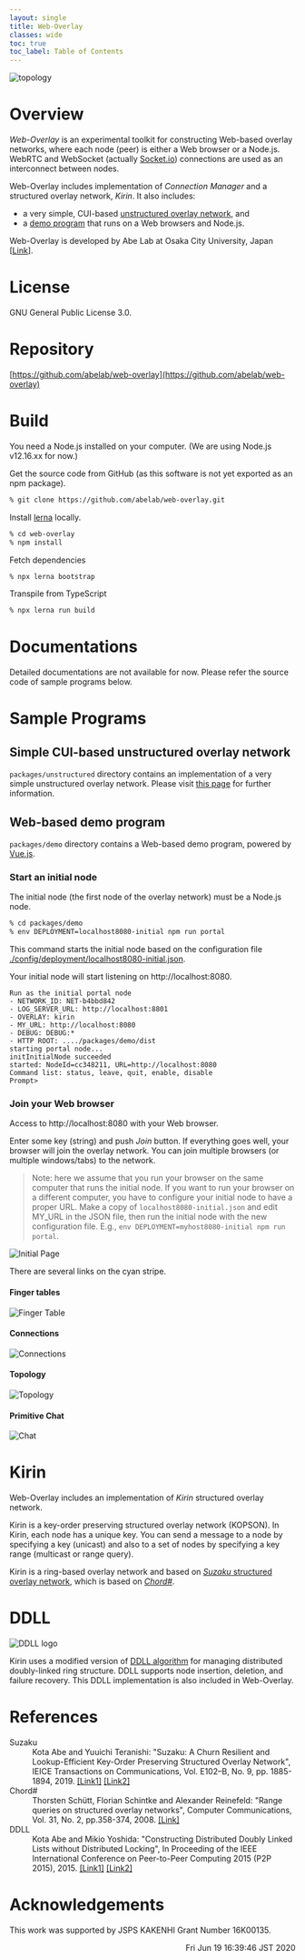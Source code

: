 ```yaml
---
layout: single
title: Web-Overlay
classes: wide
toc: true
toc_label: Table of Contents
---
```


![topology](images/topo.png)

# Overview

*Web-Overlay* is an experimental toolkit for constructing Web-based
overlay networks, where each node (peer) is either a Web browser or a
Node.js.  WebRTC and WebSocket (actually
[Socket.io](https://socket.io/)) connections are used as an
interconnect between nodes.

Web-Overlay includes implementation of *Connection Manager* and a
structured overlay network, *Kirin*.  It also includes:

- a very simple, CUI-based [unstructured overlay network](#sample-program), and
- a [demo program](#play-with-demo) that runs on a Web browsers and Node.js.

Web-Overlay is developed by Abe Lab at Osaka City University, Japan
[[Link](https://www.media.osaka-cu.ac.jp/~k-abe/)].

# License
GNU General Public License 3.0.

# Repository
[https://github.com/abelab/web-overlay](https://github.com/abelab/web-overlay)

# Build
You need a Node.js installed on your computer.  (We are using Node.js
v12.16.xx for now.)

Get the source code from GitHub (as this software is not yet exported
as an npm package).

```bash
% git clone https://github.com/abelab/web-overlay.git
```

Install [lerna](https://lerna.js.org/) locally.
```bash
% cd web-overlay
% npm install
```

Fetch dependencies
```bash
% npx lerna bootstrap
```

Transpile from TypeScript
```bash
% npx lerna run build
```

# Documentations

Detailed documentations are not available for now.  Please refer
the source code of sample programs below.

# Sample Programs

## Simple CUI-based unstructured overlay network

`packages/unstructured` directory contains an implementation of a very
simple unstructured overlay network.  Please visit [this
page](unstructured-sample.html) for further information.

## Web-based demo program

`packages/demo` directory contains a Web-based demo program, powered
by [Vue.js](https://vuejs.org).

### Start an initial node

The initial node (the first node of the overlay network) must be a
Node.js node.

```bash
% cd packages/demo
% env DEPLOYMENT=localhost8080-initial npm run portal
```

This command starts the initial node based on the configuration file
[./config/deployment/localhost8080-initial.json](https://github.com/abelab/web-overlay/blob/master/packages/demo/config/deployment/localhost8080-initial.json).

Your initial node will start listening on http://localhost:8080.

```
Run as the initial portal node
- NETWORK_ID: NET-b4bbd842
- LOG_SERVER_URL: http://localhost:8801
- OVERLAY: kirin
- MY_URL: http://localhost:8080
- DEBUG: DEBUG:*
- HTTP ROOT: ..../packages/demo/dist
starting portal node...
initInitialNode succeeded
started: NodeId=cc348211, URL=http://localhost:8080
Command list: status, leave, quit, enable, disable
Prompt>
```

### Join your Web browser

Access to http://localhost:8080 with your Web browser.

Enter some key (string) and push *Join* button.  If everything goes well,
your browser will join the overlay network.
You can join multiple browsers (or multiple windows/tabs) to the network.

> Note: here we assume that you run your browser on the same computer
> that runs the initial node.  If you want to run your browser on a
> different computer, you have to configure your initial node to have
> a proper URL.  Make a copy of `localhost8080-initial.json` and edit
> MY_URL in the JSON file, then run the initial node with the new
> configuration file.  E.g., ```env DEPLOYMENT=myhost8080-initial npm
> run portal```.

![Initial Page](images/initial.png "Initial Page")

There are several links on the cyan stripe.

#### Finger tables
<img src="{{site.baseurl}}/images/fingertable.png" alt="Finger Table" class="capture"/>

#### Connections
<img src="{{site.baseurl}}/images/connections.png" alt="Connections" class="capture"/>

#### Topology
<img src="{{site.baseurl}}/images/topology.png" alt="Topology" class="capture"/>

#### Primitive Chat
<img src="{{site.baseurl}}/images/chat.png" alt="Chat" class="capture"/>

# Kirin
Web-Overlay includes an implementation of *Kirin* structured overlay network.

Kirin is a key-order preserving structured overlay network (KOPSON).
In Kirin, each node has a unique key.  You can send a message to a
node by specifying a key (unicast) and also to a set of nodes by
specifying a key range (multicast or range query).

Kirin is a ring-based overlay network and based on [*Suzaku*
structured overlay network](#suzakuref), which is based on
[*Chord#*](#chordsharpref).

# DDLL

![DDLL logo](images/ddll-small.png)

Kirin uses a modified version of [DDLL algorithm](#ddllref) for managing
distributed doubly-linked ring structure.  DDLL supports node
insertion, deletion, and failure recovery.  This DDLL implementation is
also included in Web-Overlay.

# References
<dl>
<dt id="suzakuref">Suzaku</dt>
<dd>Kota Abe and Yuuichi Teranishi: "Suzaku: A Churn Resilient and
Lookup-Efficient Key-Order Preserving Structured Overlay Network",
IEICE Transactions on Communications, Vol. E102–B, No. 9,
pp. 1885-1894, 2019.
<a href="https://search.ieice.org/bin/summary.php?id=e102-b_9_1885&category=B&year=2019&lang=E">[Link1]</a>
<a href="https://dlisv03.media.osaka-cu.ac.jp/il/meta_pub/G0000438repository_07451345-e102.b-9-1885">[Link2]</a>
</dd>
<dt id="chordsharpref">Chord#</dt>
<dd>Thorsten Schütt, Florian Schintke and Alexander Reinefeld:
"Range queries on structured overlay networks",
Computer Communications, Vol. 31, No. 2, pp.358-374, 2008.
<a href="https://www.sciencedirect.com/science/article/abs/pii/S0140366407003258">[Link]</a>
</dd>
<dt id="ddllref">DDLL</dt>
<dd>Kota Abe and Mikio Yoshida: "Constructing Distributed Doubly
Linked Lists without Distributed Locking", In Proceeding of the IEEE
International Conference on Peer-to-Peer Computing 2015 (P2P 2015), 2015.
<a href="https://ieeexplore.ieee.org/document/7328521">[Link1]</a>
<a href="http://www.media.osaka-cu.ac.jp/~k-abe/research/Constructing_Distributed_Doubly_Linked_Lists_without_Distributed_Locking.html">[Link2]</a>
</dd>
</dl>

# Acknowledgements
This work was supported by JSPS KAKENHI Grant Number 16K00135.

<div style="text-align: right;">
Fri Jun 19 16:39:46 JST 2020
</div>

<!-- Local Variables: -->
<!-- coding: utf-8 -->
